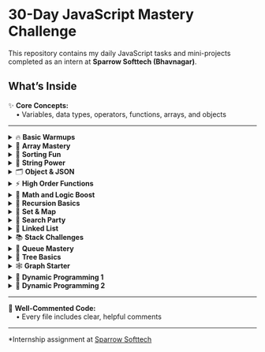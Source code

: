# 30-Day JavaScript Mastery Challenge

This repository contains my daily JavaScript tasks and mini-projects completed as an intern at **Sparrow Softtech (Bhavnagar)**.

## What’s Inside

✨ **Core Concepts:**  
&nbsp;&nbsp;&nbsp;&nbsp;• Variables, data types, operators, functions, arrays, and objects

---

<details>
<summary>🔥 <b>Basic Warmups</b></summary>

- Area calculator  
- Count vowels  
- Even or odd check  
- Factorial  
- Fibonacci sequence  
- Find maxima  
- Palindrome check  
- Reverse string  
- Simple interest calculator  
- Sum from 1 to n  

</details>

<details>
<summary>🧮 <b>Array Mastery</b></summary>

- Find missing numbers  
- Frequency counter  
- Find largest & smallest  
- Merge sorted arrays  
- Remove duplicates  
- Reverse array  
- Rotate array  
- Find second largest number  
- Check sorted array  
- Sum of array numbers  

</details>

<details>
<summary>🔢 <b>Sorting Fun</b></summary>

- Alphabetic sort  
- Bubble sort  
- Insertion sort  
- Merge sort  
- Object sort  
- Quick sort  
- Selection sort  

</details>

<details>
<summary>📝 <b>String Power</b></summary>

- Anagram checker  
- Balanced parenthesis  
- Capitalize first letters  
- Count character frequency  
- First non-repeating character  
- Find longest word  
- Palindrome checker  
- Remove duplicate characters  
- Reverse word sequence  
- Substring finder  

</details>

<details>
<summary>🗂️ <b>Object & JSON</b></summary>

- Check object equality  
- Count words in object  
- Deep clone object  
- Fetch & parse JSON  
- Flatten nested object  
- Keys greater than X  
- Merge objects  
- Object to array  
- Sum object values  
- Swap key-value pairs  

</details>

<details>
<summary>⚡ <b>High Order Functions</b></summary>

- Chain map & filter  
- Count frequency  
- Every  
- Filter  
- Find  
- Grouping  
- Keys  
- Map  
- Reduce  
- Some  

</details>

<details>
<summary>🧠 <b>Math and Logic Boost</b></summary>

- Armstrong number check  
- Decimal to binary conversion  
- FizzBuzz  
- GCD & LCM  
- Power calculation  
- Prime check  
- Reverse digits  
- Square root calculation  
- Sum of numbers  

</details>

<details>
<summary>🔁 <b>Recursion Basics</b></summary>

- Count elements recursively  
- Factorial (recursive)  
- Flatten nested array  
- Fibonacci (recursive)  
- GCD (recursive)  
- Palindrome (recursive)  
- Power (recursive)  
- Reverse string (recursive)  
- Check sorted array (recursive)  
- Sum of digits (recursive)  

</details>

<details>
<summary>🔗 <b>Set & Map</b></summary>

- Group anagrams  
- Four sum problem  
- Frequency map  
- Has sum  
- Intersection of sets  
- Longest substring length  
- Remove duplicates  
- Find repeated elements  
- Two sum problem  
- Union of sets  

</details>

<details>
<summary>🔎 <b>Search Party</b></summary>

- 2D matrix search  
- Binary search  
- Count occurrences  
- Find pair with given sum  
- Find square root  
- First and last occurrence  
- Guess the number  
- Linear search  
- Peak element  
- Rotated array search  

</details>

<details>
<summary>🔗 <b>Linked List</b></summary>

- Add numbers as linked list  
- Detect cycle in linked list  
- Find middle node  
- Intersection of linked lists  
- Merge sorted linked lists  
- Palindrome linked list  
- Remove node from end  
- Reverse linked list  
- Singly linked list basics  

</details>

<details>
<summary>📚 <b>Stack Challenges</b></summary>

- Balanced brackets  
- Celebrity problem  
- Evaluate expressions  
- Infix to postfix conversion  
- Largest rectangle in histogram  
- Min stack  
- Queue using stack  
- Stack with array  
- Valid parentheses  

</details>

<details>
<summary>🚦 <b>Queue Mastery</b></summary>

- Circular queue  
- Deque (double-ended queue)  
- First non-repeating character in stream  
- Number of islands (BFS)  
- Queue using array  
- Rotten oranges problem  
- Sliding window maximum  
- Snake and ladder game  
- Stack using queues  

</details>

<details>
<summary>🌳 <b>Tree Basics</b></summary>

- Check if tree is balanced  
- Count nodes in tree  
- Find height of tree  
- Inorder traversal  
- Lowest common ancestor  
- Mirror tree  
- Postorder traversal  
- Preorder traversal  

</details>

<details>
<summary>🕸️ <b>Graph Starter</b></summary>

- Adjacency list  
- Breadth-first search (BFS)  
- Check bipartite graph  
- Detect cycle (directed & undirected)  
- Depth-first search (DFS)  
- Dijkstra's algorithm  
- Flood fill  
- Shortest path  
- Topological sort  

</details>

<details >
<summary>🚀 <b>Dynamic Programming 1</b></summary>

- Climb stairs  
- Coin change  
- Equal subset sum  
- Fibonacci  
- House robber  
- Kadane's algorithm  
- Largest common subsequence  
- Largest increasing subsequence  
- Min cost (climb stairs)  
- Unique paths  

</details>

<details >
<summary>🧩 <b>Dynamic Programming 2</b></summary>

- 0/1 Knapsack  
- Edit Distance  
- Egg Drop Problem  
- Matrix Chain Multiplication  
- Rod Cutting Problem  
- Subset Sum  
- Palindromic Substring  
- Palindrome Partitioning  
- Wildcard Pattern Matching  
- Word Break

</details>

---

💬 **Well-Commented Code:**  
&nbsp;&nbsp;&nbsp;&nbsp;• Every file includes clear, helpful comments

***

*Internship assignment at [Sparrow Softtech](https://sparrowsofttech.com/)